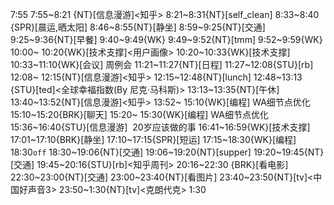 
7:55
7:55~8:21 {NT}[信息漫游]<知乎>
8:21~8:31{NT}[self_clean]
8:33~8:40 {SPR}[晨运,晒太阳]
8:46~8:55{NT}[静坐]
8:59~9:25{NT}[交通]
9:25~9:36{NT}[早餐]
9:40~9:49{WK}
9:49~9:52{NT}[tmm]
9:52~9:59{WK}
10:00~ 10:20{WK}[技术支撑]<用户画像>
10:20~10:33{WK}[技术支撑]<WA>
10:33~11:10{WK}[会议]<WA> 周例会
11:21~11:27{NT}[日程]
11:27~12:08{STU}[rb]<human javascript>
12:08~ 12:15{NT}[信息漫游]<知乎>
12:15~12:48{NT}[lunch]
12:48~13:13 {STU}[ted]<全球幸福指数(By 尼克·马科斯)>
13:13~13:35{NT}[午休]
13:40~13:52{NT}[信息漫游]<知乎>
13:52~ 15:10{WK}[编程]<WA> WA细节点优化
15:10~15:20{BRK}[聊天]
15:20~ 15:30{WK}[编程]<WA> WA细节点优化
15:36~16:40{STU}[信息漫游]<quora>  20岁应该做的事
16:41~16:59{WK}[技术支撑]<WA>
17:01~17:10{BRK}[静坐]
17:10~17:15{SPR}[短运]
17:15~18:30{WK}[编程]<life-time-tracker>
18:30`off`
18:30~19:06{NT}[交通]
19:06~19:20{NT}[supper]
19:20~19:45{NT}[交通]
19:45~20:16{STU}[rb]<知乎周刊>
20:16~22:30 {BRK}[看电影]
22:30~23:00{NT}[交通]
23:00~23:40{NT}[看图片]
23:40~23:50{NT}[tv]<中国好声音3>
23:50~1:30{NT}[tv]<克朗代克>
1:30
